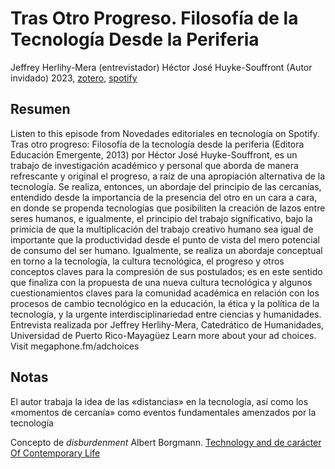# Tras Otro Progreso. Filosofía de la Tecnología Desde la Periferia

Jeffrey Herlihy-Mera (entrevistador) Héctor José Huyke-Souffront (Autor invidado) 2023, [zotero](zotero://select/items/@herlihy-mera), [spotify](https://open.spotify.com/episode/7xmYsSBfESpGNdOoYgZxEL)

## Resumen
Listen to this episode from Novedades editoriales en tecnología on Spotify. Tras otro progreso: Filosofía de la tecnología desde la periferia (Editora Educación Emergente, 2013) por Héctor José Huyke-Souffront, es un trabajo de investigación académico y personal que aborda de manera refrescante y original el progreso, a raíz de una apropiación alternativa de la tecnología. Se realiza, entonces, un abordaje del principio de las cercanías, entendido desde la importancia de la presencia del otro en un cara a cara, en donde se propenda tecnologías que posibiliten la creación de lazos entre seres humanos, e igualmente, el principio del trabajo significativo, bajo la primicia de que la multiplicación del trabajo creativo humano sea igual de importante que la productividad desde el punto de vista del mero potencial de consumo del ser humano. Igualmente, se realiza un abordaje conceptual en torno a la tecnología, la cultura tecnológica, el progreso y otros conceptos claves para la compresión de sus postulados; es en este sentido que finaliza con la propuesta de una nueva cultura tecnológica y algunos cuestionamientos claves para la comunidad académica en relación con los procesos de cambio tecnológico en la educación, la ética y la política de la tecnología, y la urgente interdisciplinariedad entre ciencias y humanidades. Entrevista realizada por Jeffrey Herlihy-Mera, Catedrático de Humanidades, Universidad de Puerto Rico-Mayagüez Learn more about your ad choices. Visit megaphone.fm/adchoices

## Notas

El autor trabaja la idea de las «distancias» en la tecnología, así como los «momentos de cercanía» como eventos fundamentales amenzados por la tecnología

Concepto de *disburdenment* Albert Borgmann. [Technology and de carácter Of Contemporary Life](https://en.wikipedia.org/wiki/Technology_and_the_Character_of_Contemporary_Life)
